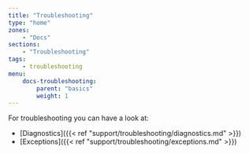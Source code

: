 ```yaml
---
title: "Troubleshooting"
type: "home"
zones:
    - "Docs"
sections:
    - "Troubleshooting"    
tags:
    - troubleshooting
menu:
    docs-troubleshooting:
        parent: "basics"
        weight: 1
---
```


For troubleshooting you can have a look at:

* [Diagnostics]({{< ref "support/troubleshooting/diagnostics.md" >}})
* [Exceptions]({{< ref "support/troubleshooting/exceptions.md" >}})